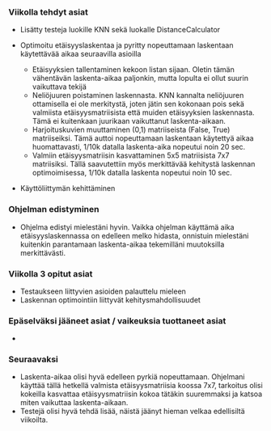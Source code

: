 ### Viikolla  tehdyt asiat

- Lisätty testeja luokille KNN sekä luokalle DistanceCalculator
- Optimoitu etäisyyslaskentaa ja pyritty nopeuttamaan laskentaan käytettävää aikaa seuraavilla asioilla
    - Etäisyyksien tallentaminen kekoon listan sijaan. Oletin tämän vähentävän laskenta-aikaa paljonkin, mutta lopulta ei ollut suurin vaikuttava tekijä
    - Neliöjuuren poistaminen laskennasta. KNN kannalta neliöjuuren ottamisella ei ole merkitystä, joten jätin sen kokonaan pois sekä valmiista etäisyysmatriisista että muiden etäisyyksien laskennasta. Tämä ei kuitenkaan juurikaan vaikuttanut laskenta-aikaan.
    - Harjoituskuvien muuttaminen (0,1) matriiseista (False, True) matriiseiksi. Tämä auttoi nopeuttamaan laskentaan käytettyä aikaa huomattavasti, 1/10k datalla laskenta-aika nopeutui noin 20 sec.
    - Valmiin etäisyysmatriisin kasvattaminen 5x5 matriisista 7x7 matriisiksi. Tällä saavutettiin myös merkittävää kehitystä laskennan optimoimisessa, 1/10k datalla laskenta nopeutui noin 10 sec.

- Käyttöliittymän kehittäminen

### Ohjelman edistyminen

- Ohjelma edistyi mielestäni hyvin. Vaikka ohjelman käyttämä aika etäisyyslaskennassa on edelleen melko hidasta, onnistuin mielestäni kuitenkin parantamaan laskenta-aikaa tekemilläni muutoksilla merkittävästi.

### Viikolla 3 opitut asiat

- Testaukseen liittyvien asioiden palauttelu mieleen
- Laskennan optimointiin liittyvät kehitysmahdollisuudet

### Epäselväksi jääneet asiat / vaikeuksia tuottaneet asiat
-
### Seuraavaksi

- Laskenta-aikaa olisi hyvä edelleen pyrkiä nopeuttamaan. Ohjelmani käyttää tällä hetkellä valmista etäisyysmatriisia koossa 7x7, tarkoitus olisi kokeilla kasvattaa etäisyysmatriisin kokoa tätäkin suuremmaksi ja katsoa miten vaikuttaa laskenta-aikaan.
- Testejä olisi hyvä tehdä lisää, näistä jäänyt hieman velkaa edellisiltä viikoilta.

